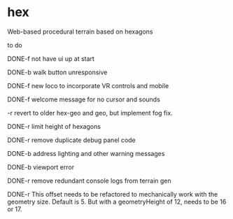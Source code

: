 # hex
Web-based procedural terrain based on hexagons

to do

DONE-f not have ui up at start

DONE-b walk button unresponsive

DONE-f new loco to incorporate VR controls and mobile

DONE-f welcome message for no cursor and sounds

-r revert to older hex-geo and geo, but implement fog fix.

DONE-r limit height of hexagons

DONE-r remove duplicate debug panel code

DONE-b address lighting and other warning messages

DONE-b viewport error

DONE-r remove redundant console logs from terrain gen

DONE-r  This offset needs to be refactored to mechanically
    work with the geometry size. Default is 5. But with
    a geometryHeight of 12, needs to be 16 or 17.